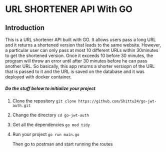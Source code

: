 # URL SHORTENER API With GO

## Introduction

This is a URL shortener API built with GO. It allows users pass a long URL and it returns a shortened version that leads to the same website. However, a particular user can only pass at most 10 different URLs within 30minutes to get the shortened version. Once it exceeds 10 before 30 minutes, the program will throw an error until after 30 minutes before he can pass another URL.
So basically, this app returns a shorter versiopn of the URL that is passed to it and the URL is saved on the database and it was deployed with docker container.

##### Do the stuff below to initialize your project

1. Clone the repository
   `git clone https://github.com/Shittu24/go-jwt-auth.git`
2. Change the directory
   `cd go-jwt-auth`
3. Get all the dependencies
   `go mod tidy`
4. Run your project
   `go run main.go`

   Then go to postman and start running the routes

